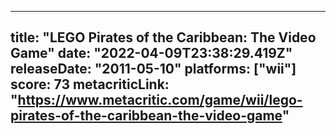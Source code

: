 
---
title: "LEGO Pirates of the Caribbean: The Video Game"
date: "2022-04-09T23:38:29.419Z"
releaseDate: "2011-05-10"
platforms: ["wii"]
score: 73
metacriticLink: "https://www.metacritic.com/game/wii/lego-pirates-of-the-caribbean-the-video-game"
---
